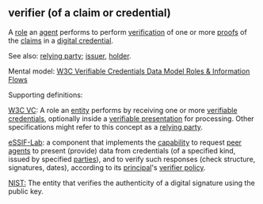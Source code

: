 ## verifier (of a claim or credential)

<p class="c8"><span>A </span><span class="c2"><a class="c3" href="#h.sf54cyuamo6x">role</a></span><span>&nbsp;an </span><span class="c2"><a class="c3" href="#h.6xkhfkjpo6xg">agent</a></span><span>&nbsp;performs to perform </span><span class="c2"><a class="c3" href="#h.2bnb6g8na7cu">verification</a></span><span>&nbsp;of one or more </span><span class="c2"><a class="c3" href="#h.r2qw6757lopw">proofs</a></span><span>&nbsp;of the </span><span class="c2"><a class="c3" href="#h.akieli6njkk5">claims</a></span><span>&nbsp;in a </span><span class="c2"><a class="c3" href="#h.ddna9lucn4k6">digital credential</a></span><span class="c0">.</span></p><p class="c8"><span>See also: </span><span class="c2"><a class="c3" href="#h.61sr3qnr1eci">relying party</a></span><span>; </span><span class="c2"><a class="c3" href="#h.xyrplzbvtffq">issuer</a></span><span>, </span><span class="c2"><a class="c3" href="#h.64mptmm24w7u">holder</a></span><span>.</span></p><p class="c8"><span>Mental model: </span><span class="c2"><a class="c3" href="https://www.google.com/url?q=https://www.w3.org/TR/vc-data-model/%23roles&amp;sa=D&amp;source=editors&amp;ust=1706779842922705&amp;usg=AOvVaw3enVvDz73eGsEQkMHFP_d5">W3C Verifiable Credentials Data Model Roles &amp; Information Flows</a></span></p><p class="c8"><span class="c0">Supporting definitions:</span></p><p class="c8"><span class="c2"><a class="c3" href="https://www.google.com/url?q=https://www.w3.org/TR/vc-data-model/%23terminology&amp;sa=D&amp;source=editors&amp;ust=1706779842923029&amp;usg=AOvVaw2lUBRzH0l_OyCczuIfUUt3">W3C VC</a></span><span>: A role an </span><span class="c2"><a class="c3" href="https://www.google.com/url?q=https://www.w3.org/TR/vc-data-model/%23dfn-entities&amp;sa=D&amp;source=editors&amp;ust=1706779842923215&amp;usg=AOvVaw27Rr2VZY4FtZ5GO2jIUI4H">entity</a></span><span>&nbsp;performs by receiving one or more </span><span class="c2"><a class="c3" href="https://www.google.com/url?q=https://www.w3.org/TR/vc-data-model/%23dfn-verifiable-credentials&amp;sa=D&amp;source=editors&amp;ust=1706779842923396&amp;usg=AOvVaw1WsE9Rf2GEdVtaNsriVws9">verifiable credentials</a></span><span>, optionally inside a </span><span class="c2"><a class="c3" href="https://www.google.com/url?q=https://www.w3.org/TR/vc-data-model/%23dfn-verifiable-presentations&amp;sa=D&amp;source=editors&amp;ust=1706779842923590&amp;usg=AOvVaw2ilr98E4Oa18S9XiaLsXDt">verifiable presentation</a></span><span>&nbsp;for processing. Other specifications might refer to this concept as a </span><span class="c2"><a class="c3" href="#h.61sr3qnr1eci">relying party</a></span><span class="c0">.</span></p><p class="c8"><span class="c2"><a class="c3" href="https://www.google.com/url?q=https://essif-lab.github.io/framework/docs/essifLab-glossary%23verifier&amp;sa=D&amp;source=editors&amp;ust=1706779842923995&amp;usg=AOvVaw2CJ4iw5bs18oxmGRx6euqT">eSSIF-Lab</a></span><span>: a component that implements the </span><span class="c2"><a class="c3" href="https://www.google.com/url?q=https://essif-lab.github.io/framework/docs/terms/capability&amp;sa=D&amp;source=editors&amp;ust=1706779842924211&amp;usg=AOvVaw10vdTFLwOlOK3pgQHtOF9i">capability</a></span><span>&nbsp;to request </span><span class="c2"><a class="c3" href="https://www.google.com/url?q=https://essif-lab.github.io/framework/docs/terms/peer-agent&amp;sa=D&amp;source=editors&amp;ust=1706779842924388&amp;usg=AOvVaw1IrZ1NQJv8HPH1FlxNQphl">peer agents</a></span><span>&nbsp;to present (provide) data from credentials (of a specified kind, issued by specified </span><span class="c2"><a class="c3" href="https://www.google.com/url?q=https://essif-lab.github.io/framework/docs/terms/party&amp;sa=D&amp;source=editors&amp;ust=1706779842924651&amp;usg=AOvVaw3cjuX7_r2Vd2-3IN_2X06J">parties</a></span><span>), and to verify such responses (check structure, signatures, dates), according to its </span><span class="c2"><a class="c3" href="https://www.google.com/url?q=https://essif-lab.github.io/framework/docs/terms/principal&amp;sa=D&amp;source=editors&amp;ust=1706779842924909&amp;usg=AOvVaw1T9F1IAPYRXZAW_zxUWPjv">principal</a></span><span>'s </span><span class="c2"><a class="c3" href="https://www.google.com/url?q=https://essif-lab.github.io/framework/docs/terms/verifier-policy&amp;sa=D&amp;source=editors&amp;ust=1706779842925094&amp;usg=AOvVaw3Kac_iHRaQYTC7sn1UmRxP">verifier policy</a></span><span class="c0">. </span></p><p class="c8"><span class="c2"><a class="c3" href="https://www.google.com/url?q=https://csrc.nist.gov/glossary/term/verifier&amp;sa=D&amp;source=editors&amp;ust=1706779842925336&amp;usg=AOvVaw3cYMvklDBxpz0nRUqlnaD4">NIST:</a></span><span class="c0">&nbsp;The entity that verifies the authenticity of a digital signature using the public key.</span></p>

